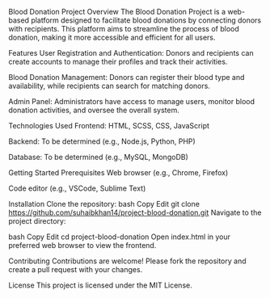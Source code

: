 Blood Donation Project
Overview
The Blood Donation Project is a web-based platform designed to facilitate blood donations by connecting donors with recipients. This platform aims to streamline the process of blood donation, making it more accessible and efficient for all users.

Features
User Registration and Authentication: Donors and recipients can create accounts to manage their profiles and track their activities.

Blood Donation Management: Donors can register their blood type and availability, while recipients can search for matching donors.

Admin Panel: Administrators have access to manage users, monitor blood donation activities, and oversee the overall system.

Technologies Used
Frontend: HTML, SCSS, CSS, JavaScript

Backend: To be determined (e.g., Node.js, Python, PHP)

Database: To be determined (e.g., MySQL, MongoDB)

Getting Started
Prerequisites
Web browser (e.g., Chrome, Firefox)

Code editor (e.g., VSCode, Sublime Text)

Installation
Clone the repository:
bash
Copy
Edit
git clone https://github.com/suhaibkhan14/project-blood-donation.git
Navigate to the project directory:

bash
Copy
Edit
cd project-blood-donation
Open index.html in your preferred web browser to view the frontend.

Contributing
Contributions are welcome! Please fork the repository and create a pull request with your changes.

License
This project is licensed under the MIT License.
